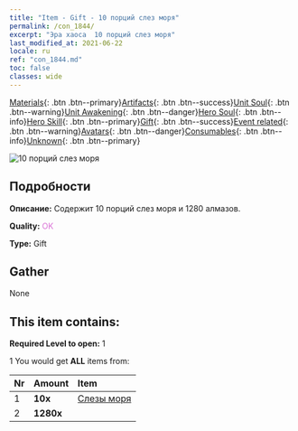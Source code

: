 ```yaml
---
title: "Item - Gift - 10 порций слез моря"
permalink: /con_1844/
excerpt: "Эра хаоса  10 порций слез моря"
last_modified_at: 2021-06-22
locale: ru
ref: "con_1844.md"
toc: false
classes: wide
---
```

 [Materials](/ItemsRU/){: .btn .btn--primary}[Artifacts](/ItemsRU/Artifacts/){: .btn .btn--success}[Unit Soul](/ItemsRU/UnitSoul/){: .btn .btn--warning}[Unit Awakening](/ItemsRU/UnitAwakening/){: .btn .btn--danger}[Hero Soul](/ItemsRU/HeroSoul/){: .btn .btn--info}[Hero Skill](/ItemsRU/HeroSkill/){: .btn .btn--primary}[Gift](/ItemsRU/Gift/){: .btn .btn--success}[Event related](/ItemsRU/Events/){: .btn .btn--warning}[Avatars](/ItemsRU/Avatars/){: .btn .btn--danger}[Consumables](/ItemsRU/Consumables/){: .btn .btn--info}[Unknown](/ItemsRU/Unknown/){: .btn .btn--primary}

 ![10 порций слез моря](/images/t/i_907466.png)

## Подробности
 **Описание:** Содержит 10 порций слез моря и 1280 алмазов.

 **Quality:** <span style="color: #DA70D6">OK</span>

 **Type:** Gift

## Gather

  None

## This item contains:

 **Required Level to open:** 1

 1 You would get **ALL** items  from:

  | Nr | Amount |     Item    |
  |:---|:-------|:------------|
  | 1 |  **10x** | [Слезы моря](/ItemsRU/con_955/) |  | 
  | 2 |  **1280x** | <i class="fas fa-gem"/> |  | 
